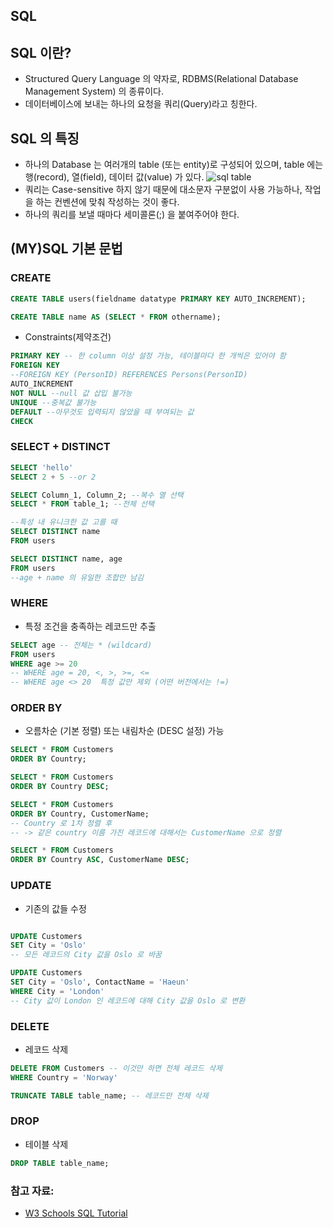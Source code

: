 ## SQL

## SQL 이란?
- Structured Query Language 의 약자로, RDBMS(Relational Database Management System) 의 종류이다. 
- 데이터베이스에 보내는 하나의 요청을 쿼리(Query)라고 칭한다.

## SQL 의 특징
- 하나의 Database 는 여러개의 table (또는 entity)로 구성되어 있으며, table 에는 행(record), 열(field), 데이터 값(value) 가 있다.
![sql table](https://www.w3resource.com/w3r_images/component-of-a-database-table.gif)
- 쿼리는 Case-sensitive 하지 않기 때문에 대소문자 구분없이 사용 가능하나, 작업을 하는 컨벤션에 맞춰 작성하는 것이 좋다. 
- 하나의 쿼리를 보낼 때마다 세미콜론(;) 을 붙여주어야 한다.

## (MY)SQL 기본 문법
### CREATE
```sql
CREATE TABLE users(fieldname datatype PRIMARY KEY AUTO_INCREMENT); 

CREATE TABLE name AS (SELECT * FROM othername);
```
- Constraints(제약조건)
```sql
PRIMARY KEY -- 한 column 이상 설정 가능, 테이블마다 한 개씩은 있어야 함
FOREIGN KEY
--FOREIGN KEY (PersonID) REFERENCES Persons(PersonID)
AUTO_INCREMENT
NOT NULL --null 값 삽입 불가능
UNIQUE --중복값 불가능
DEFAULT --아무것도 입력되지 않았을 때 부여되는 값 
CHECK
```
### SELECT + DISTINCT
```sql
SELECT 'hello'
SELECT 2 + 5 --or 2

SELECT Column_1, Column_2; --복수 열 선택
SELECT * FROM table_1; --전체 선택

--특성 내 유니크한 값 고를 때
SELECT DISTINCT name 
FROM users

SELECT DISTINCT name, age
FROM users
--age + name 의 유일한 조합만 남김
```
### WHERE
- 특정 조건을 충족하는 레코드만 추출
```sql
SELECT age -- 전체는 * (wildcard)
FROM users
WHERE age >= 20
-- WHERE age = 20, <, >, >=, <=
-- WHERE age <> 20  특정 값만 제외 (어떤 버전에서는 !=)
```
### ORDER BY
- 오름차순 (기본 정렬) 또는 내림차순 (DESC 설정) 가능
```sql
SELECT * FROM Customers
ORDER BY Country;

SELECT * FROM Customers
ORDER BY Country DESC;

SELECT * FROM Customers
ORDER BY Country, CustomerName;
-- Country 로 1차 정렬 후 
-- -> 같은 country 이름 가진 레코드에 대해서는 CustomerName 으로 정렬

SELECT * FROM Customers
ORDER BY Country ASC, CustomerName DESC;
```
### UPDATE
- 기존의 값들 수정
```sql

UPDATE Customers
SET City = 'Oslo'
-- 모든 레코드의 City 값을 Oslo 로 바꿈

UPDATE Customers
SET City = 'Oslo', ContactName = 'Haeun'
WHERE City = 'London'
-- City 값이 London 인 레코드에 대해 City 값을 Oslo 로 변환
```
### DELETE
- 레코드 삭제
```sql
DELETE FROM Customers -- 이것만 하면 전체 레코드 삭제
WHERE Country = 'Norway'

TRUNCATE TABLE table_name; -- 레코드만 전체 삭제
```
### DROP
- 테이블 삭제
```sql
DROP TABLE table_name;
```

### 참고 자료:
- [W3 Schools SQL Tutorial](https://www.w3schools.com/sql/)